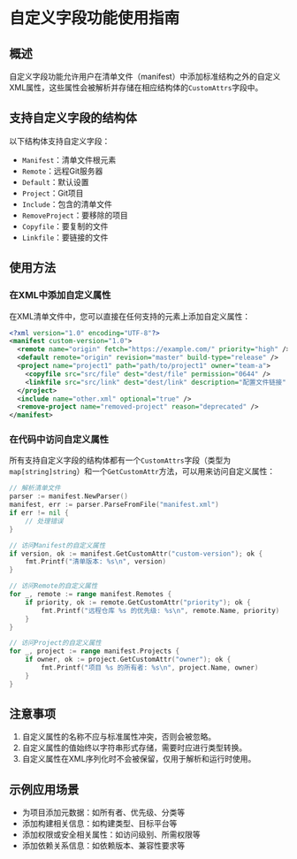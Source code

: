 # 自定义字段功能使用指南

## 概述

自定义字段功能允许用户在清单文件（manifest）中添加标准结构之外的自定义XML属性，这些属性会被解析并存储在相应结构体的`CustomAttrs`字段中。

## 支持自定义字段的结构体

以下结构体支持自定义字段：

- `Manifest`：清单文件根元素
- `Remote`：远程Git服务器
- `Default`：默认设置
- `Project`：Git项目
- `Include`：包含的清单文件
- `RemoveProject`：要移除的项目
- `Copyfile`：要复制的文件
- `Linkfile`：要链接的文件

## 使用方法

### 在XML中添加自定义属性

在XML清单文件中，您可以直接在任何支持的元素上添加自定义属性：

```xml
<?xml version="1.0" encoding="UTF-8"?>
<manifest custom-version="1.0">
  <remote name="origin" fetch="https://example.com/" priority="high" />
  <default remote="origin" revision="master" build-type="release" />
  <project name="project1" path="path/to/project1" owner="team-a">
    <copyfile src="src/file" dest="dest/file" permission="0644" />
    <linkfile src="src/link" dest="dest/link" description="配置文件链接" />
  </project>
  <include name="other.xml" optional="true" />
  <remove-project name="removed-project" reason="deprecated" />
</manifest>
```

### 在代码中访问自定义属性

所有支持自定义字段的结构体都有一个`CustomAttrs`字段（类型为`map[string]string`）和一个`GetCustomAttr`方法，可以用来访问自定义属性：

```go
// 解析清单文件
parser := manifest.NewParser()
manifest, err := parser.ParseFromFile("manifest.xml")
if err != nil {
    // 处理错误
}

// 访问Manifest的自定义属性
if version, ok := manifest.GetCustomAttr("custom-version"); ok {
    fmt.Printf("清单版本: %s\n", version)
}

// 访问Remote的自定义属性
for _, remote := range manifest.Remotes {
    if priority, ok := remote.GetCustomAttr("priority"); ok {
        fmt.Printf("远程仓库 %s 的优先级: %s\n", remote.Name, priority)
    }
}

// 访问Project的自定义属性
for _, project := range manifest.Projects {
    if owner, ok := project.GetCustomAttr("owner"); ok {
        fmt.Printf("项目 %s 的所有者: %s\n", project.Name, owner)
    }
}
```

## 注意事项

1. 自定义属性的名称不应与标准属性冲突，否则会被忽略。
2. 自定义属性的值始终以字符串形式存储，需要时应进行类型转换。
3. 自定义属性在XML序列化时不会被保留，仅用于解析和运行时使用。

## 示例应用场景

- 为项目添加元数据：如所有者、优先级、分类等
- 添加构建相关信息：如构建类型、目标平台等
- 添加权限或安全相关属性：如访问级别、所需权限等
- 添加依赖关系信息：如依赖版本、兼容性要求等